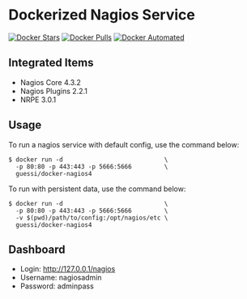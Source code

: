 # Dockerized Nagios Service

[![Docker Stars](https://img.shields.io/docker/stars/guessi/docker-nagios4.svg)](https://hub.docker.com/r/guessi/docker-nagios4/)
[![Docker Pulls](https://img.shields.io/docker/pulls/guessi/docker-nagios4.svg)](https://hub.docker.com/r/guessi/docker-nagios4/)
[![Docker Automated](https://img.shields.io/docker/automated/guessi/docker-nagios4.svg)](https://hub.docker.com/r/guessi/docker-nagios4/)


## Integrated Items

* Nagios Core 4.3.2
* Nagios Plugins 2.2.1
* NRPE 3.0.1


## Usage

To run a nagios service with default config, use the command below:

    $ docker run -d                            \
      -p 80:80 -p 443:443 -p 5666:5666         \
      guessi/docker-nagios4


To run with persistent data, use the command below:

    $ docker run -d                            \
      -p 80:80 -p 443:443 -p 5666:5666         \
      -v $(pwd)/path/to/config:/opt/nagios/etc \
      guessi/docker-nagios4


## Dashboard

* Login: http://127.0.0.1/nagios
* Username: nagiosadmin
* Password: adminpass
